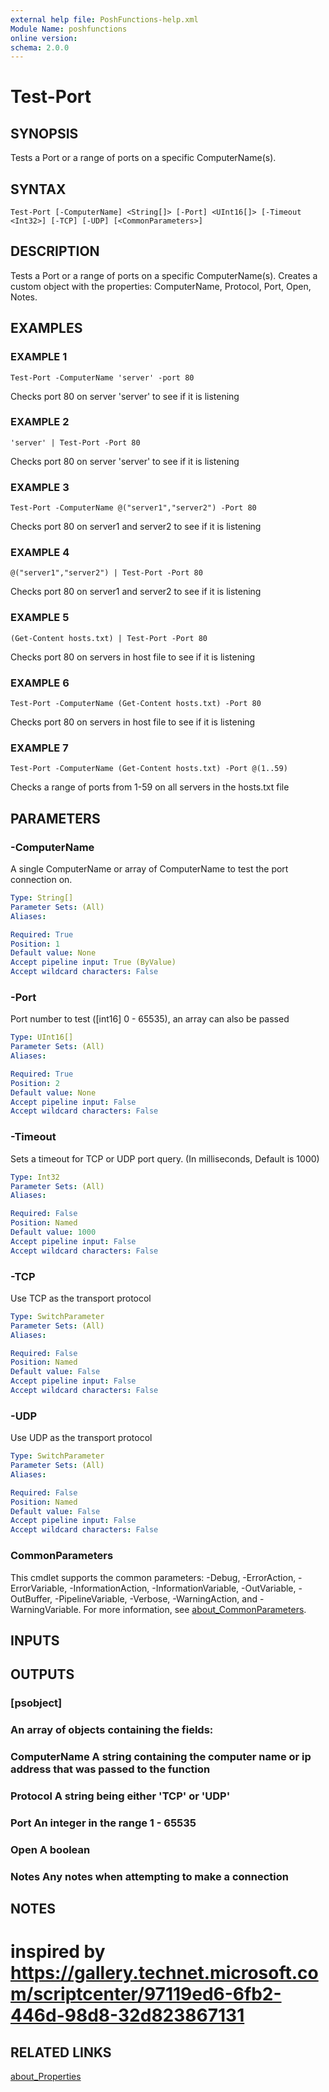 ```yaml
---
external help file: PoshFunctions-help.xml
Module Name: poshfunctions
online version:
schema: 2.0.0
---
```


# Test-Port

## SYNOPSIS
Tests a Port or a range of ports on a specific ComputerName(s).

## SYNTAX

```
Test-Port [-ComputerName] <String[]> [-Port] <UInt16[]> [-Timeout <Int32>] [-TCP] [-UDP] [<CommonParameters>]
```

## DESCRIPTION
Tests a Port or a range of ports on a specific ComputerName(s).
Creates a custom object with the properties: ComputerName, Protocol, Port, Open, Notes.

## EXAMPLES

### EXAMPLE 1
```
Test-Port -ComputerName 'server' -port 80
```

Checks port 80 on server 'server' to see if it is listening

### EXAMPLE 2
```
'server' | Test-Port -Port 80
```

Checks port 80 on server 'server' to see if it is listening

### EXAMPLE 3
```
Test-Port -ComputerName @("server1","server2") -Port 80
```

Checks port 80 on server1 and server2 to see if it is listening

### EXAMPLE 4
```
@("server1","server2") | Test-Port -Port 80
```

Checks port 80 on server1 and server2 to see if it is listening

### EXAMPLE 5
```
(Get-Content hosts.txt) | Test-Port -Port 80
```

Checks port 80 on servers in host file to see if it is listening

### EXAMPLE 6
```
Test-Port -ComputerName (Get-Content hosts.txt) -Port 80
```

Checks port 80 on servers in host file to see if it is listening

### EXAMPLE 7
```
Test-Port -ComputerName (Get-Content hosts.txt) -Port @(1..59)
```

Checks a range of ports from 1-59 on all servers in the hosts.txt file

## PARAMETERS

### -ComputerName
A single ComputerName or array of ComputerName to test the port connection on.

```yaml
Type: String[]
Parameter Sets: (All)
Aliases:

Required: True
Position: 1
Default value: None
Accept pipeline input: True (ByValue)
Accept wildcard characters: False
```

### -Port
Port number to test (\[int16\] 0 - 65535), an array can also be passed

```yaml
Type: UInt16[]
Parameter Sets: (All)
Aliases:

Required: True
Position: 2
Default value: None
Accept pipeline input: False
Accept wildcard characters: False
```

### -Timeout
Sets a timeout for TCP or UDP port query.
(In milliseconds, Default is 1000)

```yaml
Type: Int32
Parameter Sets: (All)
Aliases:

Required: False
Position: Named
Default value: 1000
Accept pipeline input: False
Accept wildcard characters: False
```

### -TCP
Use TCP as the transport protocol

```yaml
Type: SwitchParameter
Parameter Sets: (All)
Aliases:

Required: False
Position: Named
Default value: False
Accept pipeline input: False
Accept wildcard characters: False
```

### -UDP
Use UDP as the transport protocol

```yaml
Type: SwitchParameter
Parameter Sets: (All)
Aliases:

Required: False
Position: Named
Default value: False
Accept pipeline input: False
Accept wildcard characters: False
```

### CommonParameters
This cmdlet supports the common parameters: -Debug, -ErrorAction, -ErrorVariable, -InformationAction, -InformationVariable, -OutVariable, -OutBuffer, -PipelineVariable, -Verbose, -WarningAction, and -WarningVariable. For more information, see [about_CommonParameters](http://go.microsoft.com/fwlink/?LinkID=113216).

## INPUTS

## OUTPUTS

### [psobject]
### An array of objects containing the fields:
### ComputerName    A string containing the computer name or ip address that was passed to the function
### Protocol        A string being either 'TCP' or 'UDP'
### Port            An integer in the range 1 - 65535
### Open            A boolean
### Notes           Any notes when attempting to make a connection
## NOTES
# inspired by https://gallery.technet.microsoft.com/scriptcenter/97119ed6-6fb2-446d-98d8-32d823867131

## RELATED LINKS

[about_Properties]()

